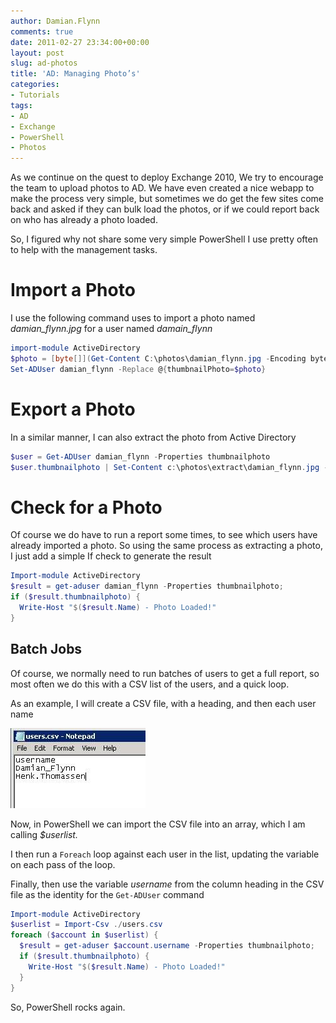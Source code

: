 ```yaml
---
author: Damian.Flynn
comments: true
date: 2011-02-27 23:34:00+00:00
layout: post
slug: ad-photos
title: 'AD: Managing Photo’s'
categories:
- Tutorials
tags:
- AD
- Exchange
- PowerShell
- Photos
---
```


As we continue on the quest to deploy Exchange 2010, We try to encourage the team to upload photos to AD. We have even created a nice webapp to make the process very simple, but sometimes we do get the few sites come back and asked if they can bulk load the photos, or if we could report back on who has already a photo loaded.

So, I figured why not share some very simple PowerShell I use pretty often to help with the management tasks.

# Import a Photo

I use the following command uses to import a photo named _damian_flynn.jpg_ for a user named _damain_flynn_

```powershell
import-module ActiveDirectory
$photo = [byte[]](Get-Content C:\photos\damian_flynn.jpg -Encoding byte)
Set-ADUser damian_flynn -Replace @{thumbnailPhoto=$photo}
```


# Export a Photo

In a similar manner, I can also extract the photo from Active Directory

```powershell
$user = Get-ADUser damian_flynn -Properties thumbnailphoto
$user.thumbnailphoto | Set-Content c:\photos\extract\damian_flynn.jpg -Encoding byte
```

# Check for a Photo
Of course we do have to run a report some times, to see which users have already imported a photo. So using the same process as extracting a photo, I just add a simple If check to generate the result
```powershell    
Import-module ActiveDirectory
$result = get-aduser damian_flynn -Properties thumbnailphoto;
if ($result.thumbnailphoto) {
  Write-Host "$($result.Name) - Photo Loaded!"
}
```

## Batch Jobs
Of course, we normally need to run batches of users to get a full report, so most often we do this with a CSV list of the users, and a quick loop.

As an example, I will create a CSV file, with a heading, and then each user name

[![clip_image002](/media/2011/02/clip_image002.jpg)](/media/2011/02/clip_image002.jpg)

Now, in PowerShell we can import the CSV file into an array, which I am calling _$userlist._

I then run a ```Foreach``` loop against each user in the list, updating the variable on each pass of the loop.

Finally, then use the variable  _username_ from the column heading in the CSV file as the identity for the ```Get-ADUser``` command

```powershell    
Import-module ActiveDirectory
$userlist = Import-Csv ./users.csv
foreach ($account in $userlist) {
  $result = get-aduser $account.username -Properties thumbnailphoto;
  if ($result.thumbnailphoto) {
    Write-Host "$($result.Name) - Photo Loaded!"
  }
}
```

So, PowerShell rocks again.
